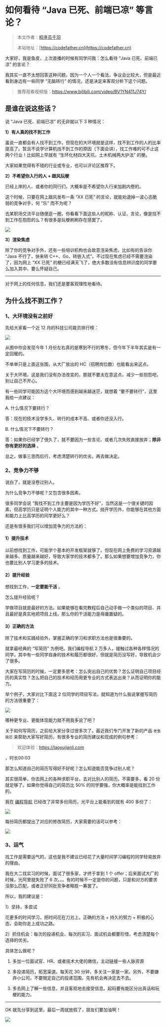 # 如何看待 “Java 已死、前端已凉” 等言论？

> 本文作者：[程序员千羽](https://yuyuanweb.feishu.cn/wiki/Abldw5WkjidySxkKxU2cQdAtnah)
>
> 本站地址：[https://codefather.cn](https://codefather.cn)

大家好，我是鱼皮，上次直播的时候有同学问我：怎么看待 “Java 已死、前端已凉” 的言论？

我其实一直不太想回答这种问题，因为一个人一个看法，争议会比较大，但是最近看到身边有一些同学 “无脑转行” 的情况，还是决定来客观分析下这个问题。

> 推荐观看视频版：https://www.bilibili.com/video/BV1YN411J74Y/

## 是谁在说这些话？

说 “Java 已死、前端已凉” 的无非就以下 3 种情况：

**1）有人真的找不到工作**

虽说一直都会有人找不到工作，但现在的大环境就是这样，找不到工作的人的比率提高了。暂且不说学计算机找不到工作的原因（下面会讲），找工作难的可不止这两个行业！比如网上早就有 “生环化材四大天坑，土木机械两大护法” 的梗。

大家如果觉得有不错的行业或专业，也可以评论区推荐下。

**2）不希望你入行的人 + 跟风玩梗**

已经上岸的人、或者你的同行们，大概率是不希望你入行来加剧内卷的。

这个时候，只要在网上跟风发布一条 “XX 已死” 的言论，就能劝退掉一波心态脆弱的竞争对手，何 “乐” 而不为呢？

去某职场交流平台随便逛一圈，你看看下面这些人的昵称、认证、言论，像是找不到工作在抱怨的么？有很多是玩梗刷刷存在感罢了。

![](https://pic.yupi.icu/5563/202311051516201.png)

**3）渲染焦虑**

除了你的竞争对手外，还有一些培训机构也会故意渲染焦虑，比如有的告诉你 “Java 不行了，快来转 C++、Go、转嵌入式”。不过现在焦虑已经不需要渲染了，因为网上 “XX 已死” 的梗已经满天飞了，绝大多数没有信息辨识度的同学要么加入其中、要么怀疑自己。



------


对于网上的任何信息，我们还是要客观理性地看待。

## 为什么找不到工作？

### 1、大环境没有之前好

先给大家看一个近 12 月的科技公司裁员排行榜：

![](https://pic.yupi.icu/5563/202311051516949.png)

从图中你会发现今年 1 月份左右真的是寒到不行的寒冬，但今年下半年其实是有一定回暖的。

不单单只是上面这张图，从大厂放出的 HC（招聘岗位数）也能看出来这点。

关于大环境，这是我们没有办法改变的，那就不要太在意这点，减少一些抱怨吧，别让自己不开心。

有一些同学可能因为这个大环境而感到越来越迷茫，就想着 “要不要转行”，这里我给一点建议：

A. 什么情况下要转行？

答：现在的技术没学多久、转行的成本不高、或者你还没入行。

B. 什么情况下不要转行？

答：如果你已经学了很久了，就不要因为一些言论、或者几次失败直接放弃；**除非你有更好的选择** 。

总之，做事三思而后行，考虑清楚转行的优劣，再去做决定。

### 2、竞争力不够

说白了，就是没卷过别人。

为什么竞争力不够呢？又包含很多因素。

很多同学会说 “我找不到工作主要是因为学历不好”，当然这是一个很关键的因素，但高学历只是证明个人能力的其中一种方式。抛开学历外，你能够在其他方面和能力上比高学历的同学更好么？

还是有很多我们可以增加竞争力的方法的：

#### 1）提升技术

以前想找到工作，可能学个基本的开发框架就够了。但现在网上免费的学习资源越来越多、质量越来越好，导致大家学的技术都多了。那么如果想要增加竞争力，你也要比别人学习更多的技术。

#### 2）提升经验

想找到工作，**一定要能干活** 。

怎么提升经验呢？

学做项目就是最好的方法。如果能够在看完教程后自己动手做一个类似的项目、并且最好是真实地把项目上线，那么你的干活能力是毋庸置疑的。

#### 3）正确的方法

除了技术和实践经验外，掌握正确的学习和求职方法也是很重要的。

就拿最经典的 “写简历” 为例吧。我们编程导航 2 万多人，接触过各种各样情况的同学，其中有一些同学自身的技术和履历都很好，但就是简历没写好，导致机会少了很多。

大家在写简历的时候，一定要多思考：怎么突出自己的优势？怎么证明自己项目经历的真实性？怎么把自己的技术和经历用更专业的方式表达出来？从而证明你的能力。

举个例子，大家对比下面这 2 位同学的项目写法，就知道为什么我说掌握写简历的方法很重要了：

![](https://pic.yupi.icu/5563/202311051516047.png)

哪种更专业、更能体现能力就不用我多说了吧？

关于如何写简历，之前给大家分享过很多次了。最近我们专门开发了新的产品 `老鱼简历` 来帮助大家写好简历，有很多专业的简历建议和现成的例句参考：

> 欢迎体验：https://laoyujianli.com

，时长00:03

那怎么知道自己的简历写得好不好呢？怎么知道能否竞争过别人呢？

其实很简单，你去网上的各种求职平台，去对比别人的简历。不需要多，看 20 份就足够了。如果你觉得自己的简历比 50% 的同学要强，你大概率是能找到工作的。

我在 [编程导航](https://mp.weixin.qq.com/s?__biz=MzI1NDczNTAwMA==&mid=2247550581&idx=1&sn=07c76f0bcf7a2f790f6702f2527bbdb4&chksm=e9c2e182deb5689483daa2e667d0a49b97e01092c274a8d89ff5e7e77430e7106368d0f1c543&token=1716593474&lang=zh_CN&scene=21#wechat_redirect) 已经改了非常多份简历，光平台上能看到的就有 400 多份了：

![](https://pic.yupi.icu/5563/202311051516783.png)

每份简历都提出了对应的修改简历，大家需要的话可以参考：

![](https://pic.yupi.icu/5563/202311051516216.png)

### 3、运气

找工作是需要运气的，这也是我不建议已经花了大量时间学习编程的同学轻易放弃的理由。

我在大二找实习的时候，面试了很多家，才终于拿到 1 个 offer；后来面试大厂的时候，光阿里就失败了 6 次。。。有的时候不一定是你的问题，只是和对方的要求没那么匹配，或者正好同批竞争者略胜一筹罢了。

所以，我的建议是：

1）坚持，多尝试

花更多的时间学习，把时间花在刀刃上。正确的方法 + 持久的努力 + 积极的心态，会助你走上成功之路。

2）抓住机会：每次的投递机会、每次的实习、面试机会都要珍惜，考虑清楚每个选择的优劣。

具体怎么做呢？

1. 多加一位面试官、HR、或者技术大佬的微信，主动链接一些人脉资源

2. 多投递简历，拓宽渠道。每天花 30 分钟，多关注一家是一家。另外，不要嫌弃小公司，不要限定自己的投递范围，先有机会再决定去不去。

3. 多去网上了解一些信息，并且客观地去接受信息。起码要有能区分出真话和玩梗的能力。

   

------


OK 就先分享到这里，最后一周就放假了，朋友们要加油啊！

![](https://pic.yupi.icu/5563/202311051516634.png)